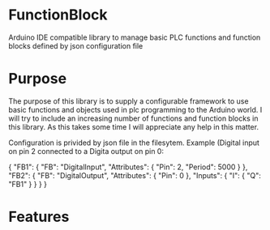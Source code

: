 # FunctionBlock
Arduino IDE compatible library to manage basic PLC functions and function blocks defined by json configuration file

# Purpose
The purpose of this library is to supply a configurable framework to use basic functions and objects used in plc programming to the Arduino world.
I will try to include an increasing number of functions and function blocks in this library. As this takes some time I will appreciate any help in this matter.

Configuration is privided by json file in the filesytem.
Example (Digital input on pin 2 connected to a Digita output on pin 0:

{
  "FB1": {
    "FB": "DigitalInput",
    "Attributes": {
      "Pin": 2,
      "Period": 5000
    }
  },
  "FB2": {
    "FB": "DigitalOutput",
    "Attributes": {
      "Pin": 0
    },
    "Inputs": {
      "I": {
        "Q": "FB1"
      }
    }
  }
}
# Features
